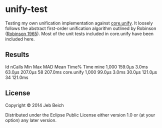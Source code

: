# unify-test

Testing my own unification implementation against
[core.unify](https://github.com/clojure/core.unify). It loosely follows the
abstract first-order unification algorithm outlined by Robinson
([Robinson 1965](http://aitopics.org/sites/default/files/classic/Machine%20Intelligence%206/MI6-Ch4-Robinson.pdf)).
Most of the unit tests included in core.unify have been included here.

## Results

Id          nCalls  Min      Max    MAD     Mean     Time%  Time
mine        1,000   159.0μs  3.0ms  63.0μs  207.0μs  58     207.0ms
core.unify  1,000    99.0μs  3.0ms  30.0μs  121.0μs  34     121.0ms

## License

Copyright © 2014 Jeb Beich

Distributed under the Eclipse Public License either version 1.0 or (at
your option) any later version.
